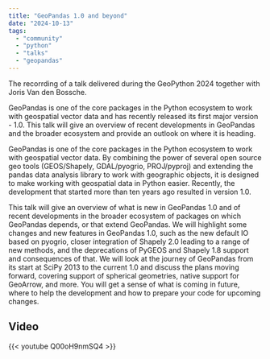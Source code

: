 ```yaml
---
title: "GeoPandas 1.0 and beyond"
date: "2024-10-13"
tags:
  - "community"
  - "python"
  - "talks"
  - "geopandas"
---
```


The recorrding of a talk delivered during the GeoPython 2024 together with Joris Van den Bossche.

GeoPandas is one of the core packages in the Python ecosystem to work with geospatial vector data and has recently released its first major version - 1.0. This talk will give an overview of recent developments in GeoPandas and the broader ecosystem and provide an outlook on where it is heading.

GeoPandas is one of the core packages in the Python ecosystem to work with geospatial vector data. By combining the power of several open source geo tools (GEOS/Shapely, GDAL/pyogrio, PROJ/pyproj) and extending the pandas data analysis library to work with geographic objects, it is designed to make working with geospatial data in Python easier. Recently, the development that started more than ten years ago resulted in version 1.0.

This talk will give an overview of what is new in GeoPandas 1.0 and of recent developments in the broader ecosystem of packages on which GeoPandas depends, or that extend GeoPandas. We will highlight some changes and new features in GeoPandas 1.0, such as the new default IO based on pyogrio, closer integration of Shapely 2.0 leading to a range of new methods, and the deprecations of PyGEOS and Shapely 1.8 support and consequences of that. We will look at the journey of GeoPandas from its start at SciPy 2013 to the current 1.0 and discuss the plans moving forward, covering support of spherical geometries, native support for GeoArrow, and more. You will get a sense of what is coming in future, where to help the development and how to prepare your code for upcoming changes.

## Video

{{< youtube Q00oH9nmSQ4 >}}

